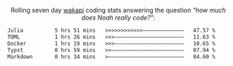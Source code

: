 <p align="center">Rolling seven day <a href="https://wakapi.dev/"/>wakapi</a> coding stats answering the question <i>"how much does Noah really code?"</i>:</p>
<!--START_SECTION:waka-->

```txt
Julia          5 hrs 51 mins   >>>>>>>>>>>>—————————————   47.57 %
TOML           1 hrs 26 mins   >>>——————————————————————   11.63 %
Docker         1 hrs 19 mins   >>>——————————————————————   10.65 %
Typst          0 hrs 59 mins   >>———————————————————————   07.94 %
Markdown       0 hrs 34 mins   >————————————————————————   04.60 %
```

<!--END_SECTION:waka-->
